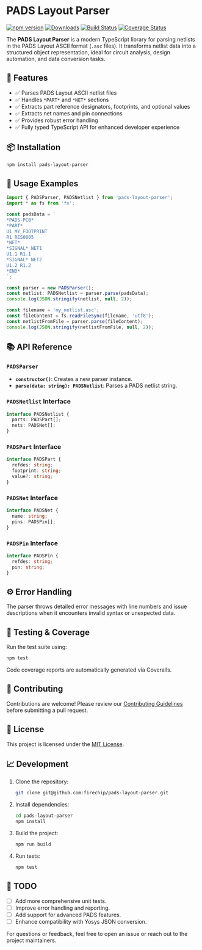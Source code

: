 # PADS Layout Parser

[![npm version](https://badge.fury.io/js/pads-layout-parser.svg)](https://badge.fury.io/js/pads-layout-parser)
[![Downloads](https://img.shields.io/npm/dm/pads-layout-parser.svg)](https://www.npmjs.com/package/pads-layout-parser)
[![Build Status](https://travis-ci.com/firechip/pads-layout-parser.svg?branch=main)](https://travis-ci.com/firechip/pads-layout-parser)
[![Coverage Status](https://coveralls.io/repos/github/firechip/pads-layout-parser/badge.svg?branch=main)](https://coveralls.io/github/firechip/pads-layout-parser?branch=main)

The **PADS Layout Parser** is a modern TypeScript library for parsing netlists in the PADS Layout ASCII format (`.asc` files). It transforms netlist data into a structured object representation, ideal for circuit analysis, design automation, and data conversion tasks.

## 🚀 Features

- ✅ Parses PADS Layout ASCII netlist files
- ✅ Handles `*PART*` and `*NET*` sections
- ✅ Extracts part reference designators, footprints, and optional values
- ✅ Extracts net names and pin connections
- ✅ Provides robust error handling
- ✅ Fully typed TypeScript API for enhanced developer experience

## 📦 Installation

```bash
npm install pads-layout-parser
```

## 📖 Usage Examples

```typescript
import { PADSParser, PADSNetlist } from 'pads-layout-parser';
import * as fs from 'fs';

const padsData = `
*PADS-PCB*
*PART*
U1 MY_FOOTPRINT
R1 RES0805
*NET*
*SIGNAL* NET1
U1.1 R1.1
*SIGNAL* NET2
U1.2 R1.2
*END*
`;

const parser = new PADSParser();
const netlist: PADSNetlist = parser.parse(padsData);
console.log(JSON.stringify(netlist, null, 2));

const filename = 'my_netlist.asc';
const fileContent = fs.readFileSync(filename, 'utf8');
const netlistFromFile = parser.parse(fileContent);
console.log(JSON.stringify(netlistFromFile, null, 2));
```

## 📚 API Reference

### `PADSParser`

- **`constructor()`**: Creates a new parser instance.
- **`parse(data: string): PADSNetlist`**: Parses a PADS netlist string.

### `PADSNetlist` Interface

```typescript
interface PADSNetlist {
  parts: PADSPart[];
  nets: PADSNet[];
}
```

### `PADSPart` Interface

```typescript
interface PADSPart {
  refdes: string;
  footprint: string;
  value?: string;
}
```

### `PADSNet` Interface

```typescript
interface PADSNet {
  name: string;
  pins: PADSPin[];
}
```

### `PADSPin` Interface

```typescript
interface PADSPin {
  refdes: string;
  pin: string;
}
```

## ⚙️ Error Handling

The parser throws detailed error messages with line numbers and issue descriptions when it encounters invalid syntax or unexpected data.

## 🧪 Testing & Coverage

Run the test suite using:
```bash
npm test
```

Code coverage reports are automatically generated via Coveralls.

## 👥 Contributing

Contributions are welcome! Please review our [Contributing Guidelines](https://github.com/firechip/pads-layout-parser/blob/main/CONTRIBUTING.md) before submitting a pull request.

## 📄 License

This project is licensed under the [MIT License](https://github.com/firechip/pads-layout-parser/blob/main/LICENSE).

## 📈 Development

1. Clone the repository:
    ```bash
    git clone git@github.com:firechip/pads-layout-parser.git
    ```
2. Install dependencies:
    ```bash
    cd pads-layout-parser
    npm install
    ```
3. Build the project:
    ```bash
    npm run build
    ```
4. Run tests:
    ```bash
    npm test
    ```

## 📌 TODO

- [ ] Add more comprehensive unit tests.
- [ ] Improve error handling and reporting.
- [ ] Add support for advanced PADS features.
- [ ] Enhance compatibility with Yosys JSON conversion.

For questions or feedback, feel free to open an issue or reach out to the project maintainers.

